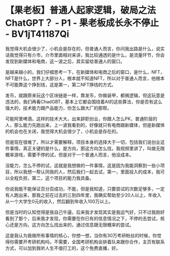 # 【果老板】普通人起家逻辑，破局之法 ChatGPT？ - P1 - 果老板成长永不停止 - BV1jT41187Qi

我觉得大机会很少了，小机会是存在的，但普通人而言，你问我出路是什么，说实话我觉得只有介市，介市里面相对来讲，我比较通透的是什么，是流量环节，你会发现到新媒体和电商，这一波之后，其实留给普通人的窗口。

是越来越小的，我们仔细思考一下，在新媒体和电商之后的窗口，是什么，NFT，NFT是什么，世界上大部分人，根本就不知道NFT，所以对于普通人而言，他根本不可能靠这个挣到钱，这是第一，第二NFT挣钱的方式。

发币，就跟原来玩这个区块链是一样，靠发币，你做装甲，都搁逻辑，但这玩意是违法的，我们再看ChadGBT，基本上它都会围绕着AI的这些算法，你是否有这么强大的，技术能力跟产品能力，你怎么跟大厂的那帮。

可能阿里啤酒，这样的技术大大，出来辞职创业，你跟人怎么PK，普通阶层的人，那么能力先跑出来，上一波我看到的，好像就只有电商跟新媒体，但是新媒体的机会也在关闭，我觉得大机会很少了，小机会是存在的。

但是现在很难了，所以才需要解释，项目本身的选择大于一切，包括我们说创业这件事情，真正关键的是什么，是方向，那这方向怎么找，我视频里讲了，叫做无限概率游戏，需要不停的试，但是对于一个普通人而言，他没成本。

没能力，怎么不停的试，这就是我想做的一件事情，这是因为我能洞察到一些小项目，所以我想一帮认同我的人，然后我们一起去试，第一，里面投入的成本，我可以全程负担，第二，这个项目的能力我具备。

你说我能不能保证百分百成功，不能，但是我知道，只要尝试的次数足够多，一定有人跑出来，那我之前在过去的三到四年里，我确实帮助至少20人以上，年收入从一个大学生0元的收入，然后翻到年收入100万以上。

但是当时的认知觉得是我自己牛逼，后来我才发现其实是我运气好，只不过我刚好看到了那个，后来我才发现，你需要在你已有的信息情况之下，不停的去尝试，核心还是方向，这方向怎么找出来的，通过信息跟无限概率的尝试。

这是我认为我做所有事情的核心，你想一想，当你有30万考研粉丝的时候，你觉得你需要开考研机构吗，不需要，全国考研机构会排着队来跟你合作，主页有联系方式，可以加到我听人生不值打工的，这个免费直播，好。

